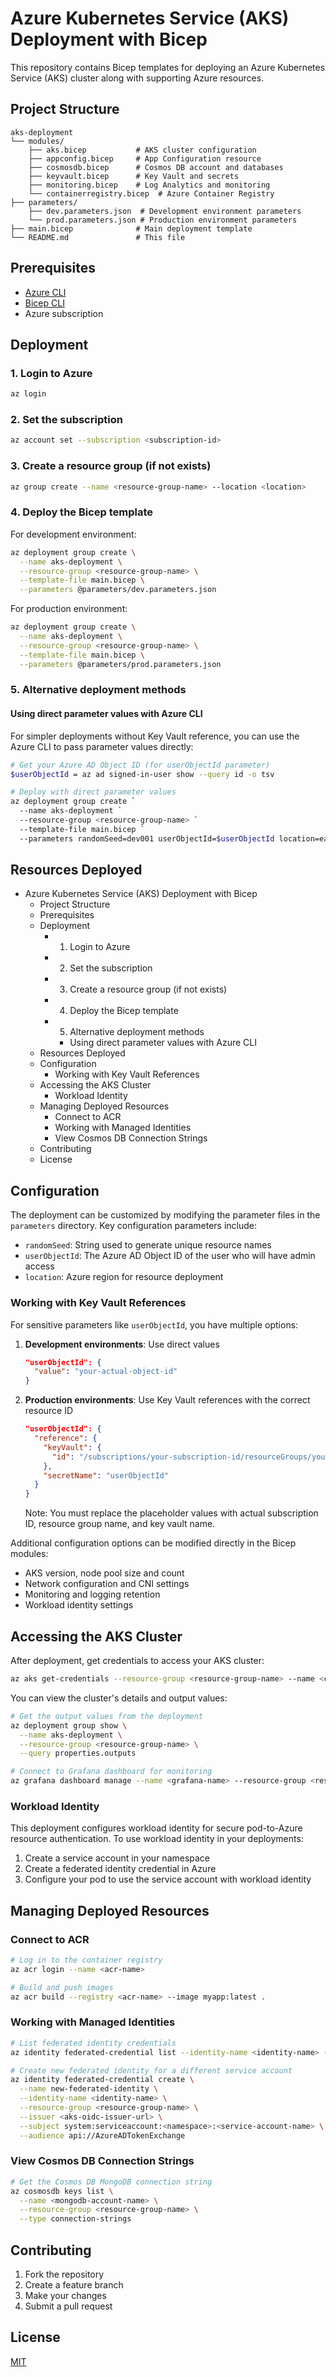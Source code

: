 # Azure Kubernetes Service (AKS) Deployment with Bicep

This repository contains Bicep templates for deploying an Azure Kubernetes Service (AKS) cluster along with supporting Azure resources.

## Project Structure

```
aks-deployment
└── modules/
    ├── aks.bicep           # AKS cluster configuration
    ├── appconfig.bicep     # App Configuration resource
    ├── cosmosdb.bicep      # Cosmos DB account and databases
    ├── keyvault.bicep      # Key Vault and secrets
    ├── monitoring.bicep    # Log Analytics and monitoring
    └── containerregistry.bicep  # Azure Container Registry
├── parameters/
    ├── dev.parameters.json  # Development environment parameters
    └── prod.parameters.json # Production environment parameters
├── main.bicep              # Main deployment template
└── README.md               # This file
```

## Prerequisites

- [Azure CLI](https://docs.microsoft.com/en-us/cli/azure/install-azure-cli)
- [Bicep CLI](https://docs.microsoft.com/en-us/azure/azure-resource-manager/bicep/install)
- Azure subscription

## Deployment

### 1. Login to Azure

```bash
az login
```

### 2. Set the subscription

```bash
az account set --subscription <subscription-id>
```

### 3. Create a resource group (if not exists)

```bash
az group create --name <resource-group-name> --location <location>
```

### 4. Deploy the Bicep template

For development environment:
```bash
az deployment group create \
  --name aks-deployment \
  --resource-group <resource-group-name> \
  --template-file main.bicep \
  --parameters @parameters/dev.parameters.json
```

For production environment:
```bash
az deployment group create \
  --name aks-deployment \
  --resource-group <resource-group-name> \
  --template-file main.bicep \
  --parameters @parameters/prod.parameters.json
```

### 5. Alternative deployment methods

#### Using direct parameter values with Azure CLI

For simpler deployments without Key Vault reference, you can use the Azure CLI to pass parameter values directly:

```bash
# Get your Azure AD Object ID (for userObjectId parameter)
$userObjectId = az ad signed-in-user show --query id -o tsv

# Deploy with direct parameter values
az deployment group create `
  --name aks-deployment `
  --resource-group <resource-group-name> `
  --template-file main.bicep `
  --parameters randomSeed=dev001 userObjectId=$userObjectId location=eastus
```

## Resources Deployed

- Azure Kubernetes Service (AKS) Deployment with Bicep
  - Project Structure
  - Prerequisites
  - Deployment
    - 1. Login to Azure
    - 2. Set the subscription
    - 3. Create a resource group (if not exists)
    - 4. Deploy the Bicep template
    - 5. Alternative deployment methods
      - Using direct parameter values with Azure CLI
  - Resources Deployed
  - Configuration
    - Working with Key Vault References
  - Accessing the AKS Cluster
    - Workload Identity
  - Managing Deployed Resources
    - Connect to ACR
    - Working with Managed Identities
    - View Cosmos DB Connection Strings
  - Contributing
  - License

## Configuration

The deployment can be customized by modifying the parameter files in the `parameters` directory. Key configuration parameters include:

- `randomSeed`: String used to generate unique resource names
- `userObjectId`: The Azure AD Object ID of the user who will have admin access
- `location`: Azure region for resource deployment

### Working with Key Vault References

For sensitive parameters like `userObjectId`, you have multiple options:

1. **Development environments**: Use direct values
   ```json
   "userObjectId": {
     "value": "your-actual-object-id"
   }
   ```

2. **Production environments**: Use Key Vault references with the correct resource ID
   ```json
   "userObjectId": {
     "reference": {
       "keyVault": {
         "id": "/subscriptions/your-subscription-id/resourceGroups/your-resource-group/providers/Microsoft.KeyVault/vaults/your-key-vault-name"
       },
       "secretName": "userObjectId"
     }
   }
   ```
   Note: You must replace the placeholder values with actual subscription ID, resource group name, and key vault name.

Additional configuration options can be modified directly in the Bicep modules:

- AKS version, node pool size and count
- Network configuration and CNI settings 
- Monitoring and logging retention
- Workload identity settings

## Accessing the AKS Cluster

After deployment, get credentials to access your AKS cluster:

```bash
az aks get-credentials --resource-group <resource-group-name> --name <cluster-name>
```

You can view the cluster's details and output values:

```bash
# Get the output values from the deployment
az deployment group show \
  --name aks-deployment \
  --resource-group <resource-group-name> \
  --query properties.outputs

# Connect to Grafana dashboard for monitoring
az grafana dashboard manage --name <grafana-name> --resource-group <resource-group-name>
```

### Workload Identity

This deployment configures workload identity for secure pod-to-Azure resource authentication. To use workload identity in your deployments:

1. Create a service account in your namespace
2. Create a federated identity credential in Azure
3. Configure your pod to use the service account with workload identity

## Managing Deployed Resources

### Connect to ACR
```bash
# Log in to the container registry
az acr login --name <acr-name>

# Build and push images
az acr build --registry <acr-name> --image myapp:latest .
```

### Working with Managed Identities
```bash
# List federated identity credentials
az identity federated-credential list --identity-name <identity-name> --resource-group <resource-group-name>

# Create new federated identity for a different service account
az identity federated-credential create \
  --name new-federated-identity \
  --identity-name <identity-name> \
  --resource-group <resource-group-name> \
  --issuer <aks-oidc-issuer-url> \
  --subject system:serviceaccount:<namespace>:<service-account-name> \
  --audience api://AzureADTokenExchange
```

### View Cosmos DB Connection Strings

```bash
# Get the Cosmos DB MongoDB connection string
az cosmosdb keys list \
  --name <mongodb-account-name> \
  --resource-group <resource-group-name> \
  --type connection-strings
```

## Contributing

1. Fork the repository
2. Create a feature branch
3. Make your changes
4. Submit a pull request

## License

[MIT](LICENSE)
